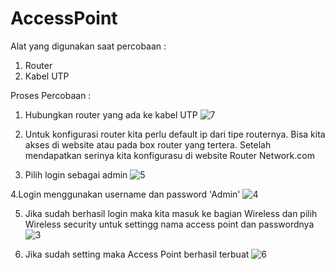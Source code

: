 # AccessPoint

Alat yang digunakan saat percobaan :
1. Router
2. Kabel UTP

Proses Percobaan :
1. Hubungkan router yang ada ke kabel UTP
   ![7](https://github.com/piogenty13/AccessPoint/assets/126374059/5ea7435e-2e80-4a7d-9f69-955480525238)

2. Untuk konfigurasi router kita perlu default ip dari tipe routernya. Bisa kita akses di website atau pada box router yang tertera. Setelah mendapatkan serinya kita konfigurasu di website Router Network.com

3. Pilih login sebagai admin
   ![5](https://github.com/piogenty13/AccessPoint/assets/126374059/2cea25c5-5ed9-4fba-a285-b7b02c22e0b3)

4.Login menggunakan username dan password 'Admin'
  ![4](https://github.com/piogenty13/AccessPoint/assets/126374059/16adb2fe-37dc-462a-8819-e8af114fca13)

5. Jika sudah berhasil login maka kita masuk ke bagian Wireless dan pilih Wireless security untuk settingg nama access point dan passwordnya
   ![3](https://github.com/piogenty13/AccessPoint/assets/126374059/2018c740-2052-498b-9295-22114f4c94e8)

6. Jika sudah setting maka Access Point berhasil terbuat
   ![6](https://github.com/piogenty13/AccessPoint/assets/126374059/7494376a-5e29-4c5a-a167-f88f82c2c261)



